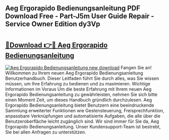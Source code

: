 ## Aeg Ergorapido Bedienungsanleitung PDF Download Free - Part-J5m User Guide Repair - Service Owner Edition dy3Vp

# <h2><a href="http://df34c8t.blite.top/?on=Aeg+Ergorapido+Bedienungsanleitung">🔗Download 👉🔴 Aeg Ergorapido Bedienungsanleitung</a></h2>

[![Aeg Ergorapido Bedienungsanleitung new download](https://i.imgur.com/lujVjoI.png)](http://df34c8t.blite.top/?on=Aeg+Ergorapido+Bedienungsanleitung)
Fangen Sie an! Willkommen zu Ihrem neuen Aeg Ergorapido Bedienungsanleitung Benutzerhandbuch. Dieser Leitfaden führt Sie durch alles, was Sie wissen müssen, um Ihre Erfahrung zu bedienen und zu maximieren. Wichtige Informationen im Voraus Um die beste Erfahrung mit Ihrem neuen Aeg Ergorapido Bedienungsanleitung zu gewährleisten, nehmen Sie sich bitte einen Moment Zeit, um dieses Handbuch gründlich durchzulesen. Aeg Ergorapido Bedienungsanleitung bietet Benutzern eine beeindruckende Sammlung erweiterter Funktionen wie Gestensteuerung, Freisprechfunktion, anpassbare Verknüpfungen und automatisierte Aufgaben, die alle über die Benutzeroberfläche leicht zugänglich sind. Wir sind immer für Sie da, Aeg Ergorapido Bedienungsanleitung. Unser Kundensupport-Team ist bestrebt, Sie bei allen Anfragen zu unterstützen.
